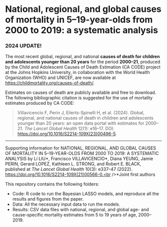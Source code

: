 # National, regional, and global causes of mortality in 5–19-year-olds from 2000 to 2019: a systematic analysis

### 2024 UPDATE!
The most recent global, regional, and national **causes of death for children and adolescents younger than 20 years** for the period **2000–21**, produced by the Child and Adolescent Causes of Death Estimation (CA CODE) project at the Johns Hopkins University, in collaboration with the World Health Organization (WHO) and UNICEF, are now available at https://childmortality.org/causes-of-death/.

Estimates on causes of death are publicly available and free to download. The following bibliographic citation is suggested for the use of mortality estimates produced by CA CODE:

> Villavicencio F, Perin J, Eilerts-Spinelli H, et al. (2024). Global, regional, and national causes of death in children and adolescents younger than 20 years: an open data portal with estimates for 2000–21. *The Lancet Global Health* 12(1): e16–17. DOI: https://doi.org/10.1016/S2214-109X(23)00496-5.

---

Supporting information for NATIONAL, REGIONAL, AND GLOBAL CAUSES OF MORTALITY IN 5–19-YEAR-OLDS FROM 2000 TO 2019: A SYSTEMATIC ANALYSIS by Li LIU*, Francisco VILLAVICENCIO*, Diana YEUNG, Jamie PERIN, Gerard LOPEZ, Kathleen L. STRONG, and Robert E. BLACK, published at *The Lancet Global Health* 10(3): e337–47 (2022). https://doi.org/10.1016/S2214-109X(21)00566-0.<br />*Joint first authors

This repository contains the following folders:
 
* Code: R code to run the Bayesian LASSO models, and reproduce all the results and figures from the paper.
* Data: All the necessary input data to run the models.
* Results: CSV data files with national, regional, and global age- and cause-specific mortality estimates from 5 to 19 years of age, 2000–2019.
